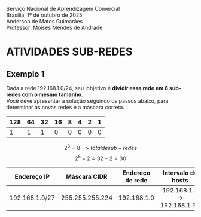 Serviço Nacional de Aprendizagem Comercial  
Brasília, 1º de outubro de 2025  
Anderson de Matos Guimarães  
Professor: Moisés Mendes de Andrade

# ATIVIDADES SUB-REDES

## Exemplo 1

Dada a rede 192.168.1.0/24, seu iobjetivo é **dividir essa rede em 8 sub-redes com o mesmo tamanho**.  
Você deve apresentar a solução seguindo os passos abaixo, para determinar as novas redes e a máscara correta.

| 128 | 64 | 32| 16 | 8 | 4 | 2 | 1 |
| --- | --- | --- | --- | --- | --- | --- | --- |
| 1 | 1 | 1 | 0 | 0 | 0 | 0 | 0| 

$$ 2^3 = 8  -> {total de sub-redes} $$
$$ 2^5 - 2 = 32 -2 = 30 $$

| Endereço IP | Máscara CIDR | Endereço de rede | Intervalo de hosts | Broadcast |
| :---: | :---:| :---: | :---: | :---: |
| 192.168.1.0/27 | 255.255.255.224 | 192.168.1.0 |  192.168.1.1 -> 192.168.1.30  | 192.168.1.31 |
